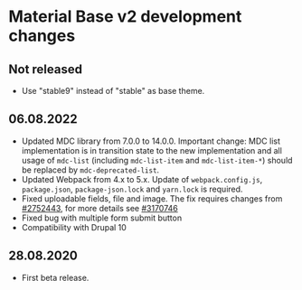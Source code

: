 Material Base v2 development changes
====================================

Not released
----------

* Use "stable9" instead of "stable" as base theme.

06.08.2022
----------

* Updated MDC library from 7.0.0 to 14.0.0.
  Important change: MDC list implementation is in transition state to the new implementation and all usage of `mdc-list` (including `mdc-list-item` and `mdc-list-item-*`) should be replaced by `mdc-deprecated-list`.
* Updated Webpack from 4.x to 5.x.
  Update of `webpack.config.js`, `package.json`, `package-json.lock` and `yarn.lock` is required.
* Fixed uploadable fields, file and image.
  The fix requires changes from [#2752443](https://www.drupal.org/project/drupal/issues/2752443), for more details see [#3170746](https://www.drupal.org/project/material_base/issues/3170746)
* Fixed bug with multiple form submit button
* Compatibility with Drupal 10

28.08.2020
----------

* First beta release.
